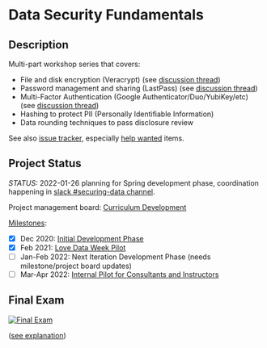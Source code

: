 # Data Security Fundamentals

## Description

Multi-part workshop series that covers:
- File and disk encryption (Veracrypt) (see [discussion thread](https://github.com/dlab-berkeley/data-security-fundamentals/issues/9))
- Password management and sharing (LastPass) (see [discussion thread](https://github.com/dlab-berkeley/data-security-fundamentals/issues/10))
- Multi-Factor Authentication (Google Authenticator/Duo/YubiKey/etc) (see [discussion thread](https://github.com/dlab-berkeley/data-security-fundamentals/issues/11))
- Hashing to protect PII (Personally Identifiable Information)
- Data rounding techniques to pass disclosure review

See also [issue tracker](https://github.com/dlab-berkeley/data-security-fundamentals/issues), especially [help wanted](https://github.com/dlab-berkeley/data-security-fundamentals/issues?q=is%3Aissue+is%3Aopen+label%3A%22help+wanted%22) items.

## Project Status

*STATUS:* 2022-01-26 planning for Spring development phase, coordination happening in [slack #securing-data channel](http://dlab-berkeley.slack.com/messages/securing-data).

Project management board: [Curriculum Development](https://github.com/dlab-berkeley/data-security-fundamentals/projects/1)

[Milestones](https://github.com/dlab-berkeley/data-security-fundamentals/milestones?direction=asc&sort=due_date&state=open):
- [X] Dec 2020: [Initial Development Phase](https://github.com/dlab-berkeley/data-security-fundamentals/milestone/1)
- [X] Feb 2021: [Love Data Week Pilot](https://github.com/dlab-berkeley/data-security-fundamentals/milestone/3)
- [ ] Jan-Feb 2022: Next Iteration Development Phase (needs milestone/project board updates)
- [ ] Mar-Apr 2022: [Internal Pilot for Consultants and Instructors](https://github.com/dlab-berkeley/data-security-fundamentals/milestone/2)

## Final Exam
[![Final Exam](https://www.explainxkcd.com/wiki/images/0/05/final_exam.png)](https://www.explainxkcd.com/wiki/index.php/2385:_Final_Exam)

([see explanation](https://www.explainxkcd.com/wiki/index.php/2385:_Final_Exam))
